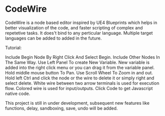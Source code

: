 # CodeWire
CodeWire is a node based editor inspired by UE4 Blueprints which helps in better visualization of the code, and faster scripting of complex and repetetive tasks. It does't bind to any perticular language. Multiple target languages can be added to added in the future.


Tutorial:

Include Begin Node By Right Click And Select Begin.
Include Other Nodes In The Same Way.
Use Left Panel To create New Variable.
New variable is added into the right click menu or you can drag it from the variable panel.
Hold middle mouse button To Pan.
Use Scroll Wheel To Zoom in and out.
Hold left Ctrl and click the node or the wire to delete it or simply right and select delete.
White wire between two arrow terminals is used for execution flow.
Colored wire is used for input/outputs.
Click Code to get Javascript native code.








This project is still in under development, subsequent new features like functions, delay, sandboxing, save, undo will be added.
